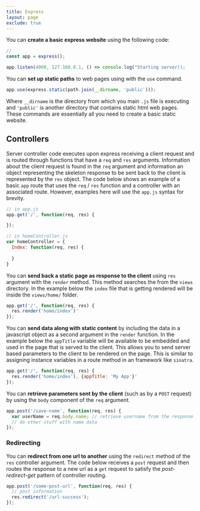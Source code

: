 ```yaml
---
title: Express
layout: page
exclude: true
---
```

You can **create a basic express website** using the following code:
```javascript
//
const app = express();

app.listen(4000, 127.160.0.1, () => console.log("Starting server));
```
You can **set up static paths** to web pages using with the `use` command.
```javascript
app.use(express.static(path.join(__dirname, 'public')));
```
Where `__dirname` is the directory from which you main `.js` file is executing and `'public'` is another directory that contains static html web pages. These commands are essentially all you need to create a basic static website.

## Controllers
Server controller code executes upon express receiving a client request and is routed through functions that have a `req` and `res` arguments. Information about the client request is found in the `req` argument and information an object representing the skeleton response to be sent back to the client is represented by the `res` object. The code below shows an example of a basic `app` route that uses the `req` / `res` function and a controller with an associated route. However, examples here will use the `app.js` syntax for brevity.
```js
// in app.js
app.get('/', function(req, res) {

});

// in homeController.js
var homeController = {
  Index: function(req, res) {
    
  }
}
```

You can **send back a static page as response to the client** using `res` argument with the `render` method. This method searches the from the `views` directory. In the example below the `index` file that is getting rendered will be inside the `views/home/` folder.
```js
app.get('/', function(req, res) {
  res.render('home/index')'
});
```

You can **send data along with static content** by including the data in a javascript object as a second argument in the `render` function. In the example below the `appTitle` variable will be available to be embedded and used in the page that is served to the client. This allows you to send server based parameters to the client to be rendered on the page. This is similar to assigning instance variables in a route method in an framework like `sinatra`.
```js
app.get('/', function(req, res) {
  res.render('home/index'), {appTitle: 'My App'}'
});
```

You can **retrieve parameters sent by the client** (such as by a `POST` request) by using the `body` component of the `req` argument.
```js
app.post('/save-name', function(req, res) {
  var userName = req.body.name; // retrieve username from the response body
  // do other stuff with name data
});
```

### Redirecting
You can **redirect from one url to another** using the `redirect` method of the `res` controller argument. The code below receives a `post` request and then routes the response to a new url as a `get` request to satisfy the *post-redirect-get* pattern of controller routing.
```js
app.post('/some-post-url', function(req, res) {
  // post information
  res.redirect('/url-success');
});
```
<!--stackedit_data:
eyJoaXN0b3J5IjpbLTE2MTM1NDAxNzRdfQ==
-->